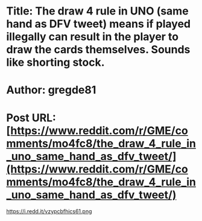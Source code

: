 # Title: The draw 4 rule in UNO (same hand as DFV tweet) means if played illegally can result in the player to draw the cards themselves. Sounds like shorting stock.
# Author: gregde81
# Post URL: [https://www.reddit.com/r/GME/comments/mo4fc8/the_draw_4_rule_in_uno_same_hand_as_dfv_tweet/](https://www.reddit.com/r/GME/comments/mo4fc8/the_draw_4_rule_in_uno_same_hand_as_dfv_tweet/)


https://i.redd.it/vzypcbfhics61.png